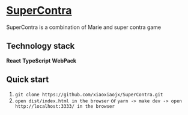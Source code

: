 # [SuperContra](https://github.com/xiaoxiaojx/SuperContra)

SuperContra is a combination of Marie and super contra game

## Technology stack
**React** **TypeScript** **WebPack**

## Quick start
1. `git clone https://github.com/xiaoxiaojx/SuperContra.git`
2. `open dist/index.html in the browser` or
`yarn -> make dev -> open http://localhost:3333/ in the browser`